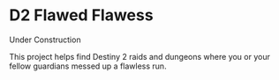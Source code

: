 # D2 Flawed Flawess

Under Construction

This project helps find Destiny 2 raids and dungeons where you or your fellow guardians messed up a flawless run.

